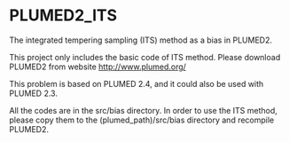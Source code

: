 # PLUMED2_ITS
The integrated tempering sampling (ITS) method as a bias in PLUMED2.

This project only includes the basic code of ITS method. Please download PLUMED2 from website http://www.plumed.org/
 
This problem is based on PLUMED 2.4, and it could also be used with PLUMED 2.3. 

All the codes are in the src/bias directory. In order to use the ITS method, please copy them to the (plumed_path)/src/bias
directory and recompile PLUMED2.
